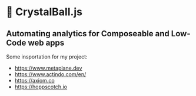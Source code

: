 # 🔮 CrystalBall.js

## Automating analytics for Composeable and Low-Code web apps

Some insportation for my project:
* https://www.metaplane.dev
* https://www.actindo.com/en/
* https://axiom.co
* https://hoppscotch.io
